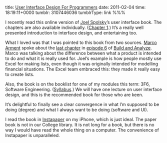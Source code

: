 title: [User Interface Design For Programmers](http://www.joelonsoftware.com/uibook/fog0000000249.html)
date: 2011-02-04
time: 18:19:11+0000
tumblr: 3107446036
tumblrType: link
%%%

I recently read this online version of [Joel Spolsky][j]’s user interface book. The chapters are also available individually. ([Chapter 1][1].) It’s a really well presented introduction to interface design, and entertaining too. 

[j]: http://www.joelonsoftware.com/
[1]: http://www.joelonsoftware.com/uibook/chapters/fog0000000057.html

What I loved was that I was pointed to this book from two sources. [Marco Arment][ma] spoke about the [last chapter][l] in [episode 6][6] of [Build and Analyze][ba]. Marco was talking about the difference between what a product is intended to do and what it is really used for. Joel’s example is how people mostly use Excel for making lists, even though it was originally intended for modelling financial situations. The Excel team embraced this: they made it really easy to create lists. 

[ma]: http://www.marco.org/
[l]: http://www.joelonsoftware.com/uibook/chapters/fog0000000065.html
[ba]: http://5by5.tv/buildanalyze
[6]: http://5by5.tv/buildanalyze/6

Also, the book is on the booklist for one of my modules this term: 3F6, Software Engineering. ([Syllabus][f].) We will have one lecture on user interface design, and this is the recommended book for those who are keen. 

[f]: http://www.eng.cam.ac.uk/teaching/courses/y3/3f6.html

It’s delightful to finally see a clear convergence in what I’m supposed to be doing (degree) and what I always want to be doing (software and UI). 

I read the book in [Instapaper][in] on my iPhone, which is just ideal. The paper book is not in our College library. It is not long for a book, but there is no way I would have read the whole thing on a computer. The convenience of Instapaper is unparalleled. 

[in]: http://www.instapaper.com/
